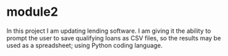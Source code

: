 # module2
In this project I am updating lending software. I am giving it the ability to prompt the user to save qualifying loans as CSV files, so the results may be used as a spreadsheet; using Python coding language.
